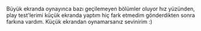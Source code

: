 Büyük ekranda oynayınca bazı geçilemeyen bölümler oluyor hız yüzünden, play test'lerimi küçük ekranda yaptım hiç fark etmedim gönderdikten sonra farkına vardım.
Küçük ekrandan oynamarsanız sevinirim :)
